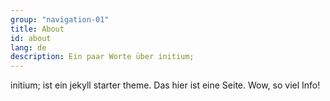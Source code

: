 ```yaml
---
group: "navigation-01"
title: About
id: about
lang: de
description: Ein paar Worte über initium;
---
```

initium; ist ein jekyll starter theme.
Das hier ist eine Seite.
Wow, so viel Info!
